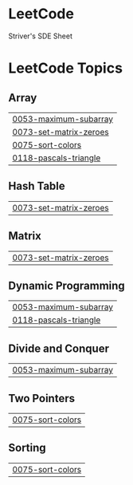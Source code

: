 # LeetCode
Striver's SDE Sheet 

<!---LeetCode Topics Start-->
# LeetCode Topics
## Array
|  |
| ------- |
| [0053-maximum-subarray](https://github.com/harshulmalhotra18/LeetCode/tree/master/0053-maximum-subarray) |
| [0073-set-matrix-zeroes](https://github.com/harshulmalhotra18/LeetCode/tree/master/0073-set-matrix-zeroes) |
| [0075-sort-colors](https://github.com/harshulmalhotra18/LeetCode/tree/master/0075-sort-colors) |
| [0118-pascals-triangle](https://github.com/harshulmalhotra18/LeetCode/tree/master/0118-pascals-triangle) |
## Hash Table
|  |
| ------- |
| [0073-set-matrix-zeroes](https://github.com/harshulmalhotra18/LeetCode/tree/master/0073-set-matrix-zeroes) |
## Matrix
|  |
| ------- |
| [0073-set-matrix-zeroes](https://github.com/harshulmalhotra18/LeetCode/tree/master/0073-set-matrix-zeroes) |
## Dynamic Programming
|  |
| ------- |
| [0053-maximum-subarray](https://github.com/harshulmalhotra18/LeetCode/tree/master/0053-maximum-subarray) |
| [0118-pascals-triangle](https://github.com/harshulmalhotra18/LeetCode/tree/master/0118-pascals-triangle) |
## Divide and Conquer
|  |
| ------- |
| [0053-maximum-subarray](https://github.com/harshulmalhotra18/LeetCode/tree/master/0053-maximum-subarray) |
## Two Pointers
|  |
| ------- |
| [0075-sort-colors](https://github.com/harshulmalhotra18/LeetCode/tree/master/0075-sort-colors) |
## Sorting
|  |
| ------- |
| [0075-sort-colors](https://github.com/harshulmalhotra18/LeetCode/tree/master/0075-sort-colors) |
<!---LeetCode Topics End-->